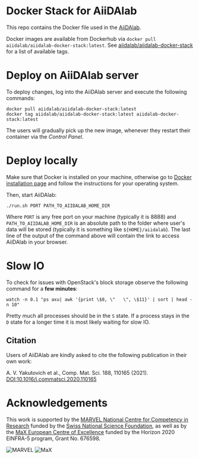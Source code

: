 # Docker Stack for AiiDAlab

This repo contains the Docker file used in the [AiiDAlab](https://www.materialscloud.org/aiidalab).

Docker images are available from Dockerhub via `docker pull aiidalab/aiidalab-docker-stack:latest`.
See [aiidalab/aiidalab-docker-stack](https://hub.docker.com/repository/docker/aiidalab/aiidalab-docker-stack) for a list of available tags.

# Deploy on AiiDAlab server

To deploy changes, log into the AiiDAlab server and execute the following commands:
```
docker pull aiidalab/aiidalab-docker-stack:latest
docker tag aiidalab/aiidalab-docker-stack:latest aiidalab-docker-stack:latest
```
The users will gradually pick up the new image, whenever they restart their container via the _Control Panel_.

# Deploy locally

Make sure that Docker is installed on your machine, otherwise go to [Docker installation page](http://www.docker.com/install)
and follow the instructions for your operating system.

Then, start AiiDAlab:
```
./run.sh PORT PATH_TO_AIIDALAB_HOME_DIR
```

Where `PORT` is any free port on your machine (typically it is 8888) and `PATH_TO_AIIDALAB_HOME_DIR` is an absolute path to the folder where user's data will be stored
(typically it is something like `${HOME}/aiidalab`).
The last line of the output of the command above will contain the link to access AiiDAlab in your browser.

# Slow IO

To check for issues with OpenStack's block storage observe the following command for a **few minutes**:
```
watch -n 0.1 "ps axu| awk '{print \$8, \"   \", \$11}' | sort | head -n 10"
```
Pretty much all processes should be in the `S` state. If a process stays in the `D` state for a longer time it is most likely waiting for slow IO.

## Citation

Users of AiiDAlab are kindly asked to cite the following publication in their own work:

A. V. Yakutovich et al., Comp. Mat. Sci. 188, 110165 (2021).
[DOI:10.1016/j.commatsci.2020.110165](https://doi.org/10.1016/j.commatsci.2020.110165)

# Acknowledgements

This work is supported by the [MARVEL National Centre for Competency in Research](<http://nccr-marvel.ch>)
funded by the [Swiss National Science Foundation](<http://www.snf.ch/en>), as well as by the [MaX
European Centre of Excellence](<http://www.max-centre.eu/>) funded by the Horizon 2020 EINFRA-5 program,
Grant No. 676598.

![MARVEL](miscellaneous/logos/MARVEL.png)
![MaX](miscellaneous/logos/MaX.png)
